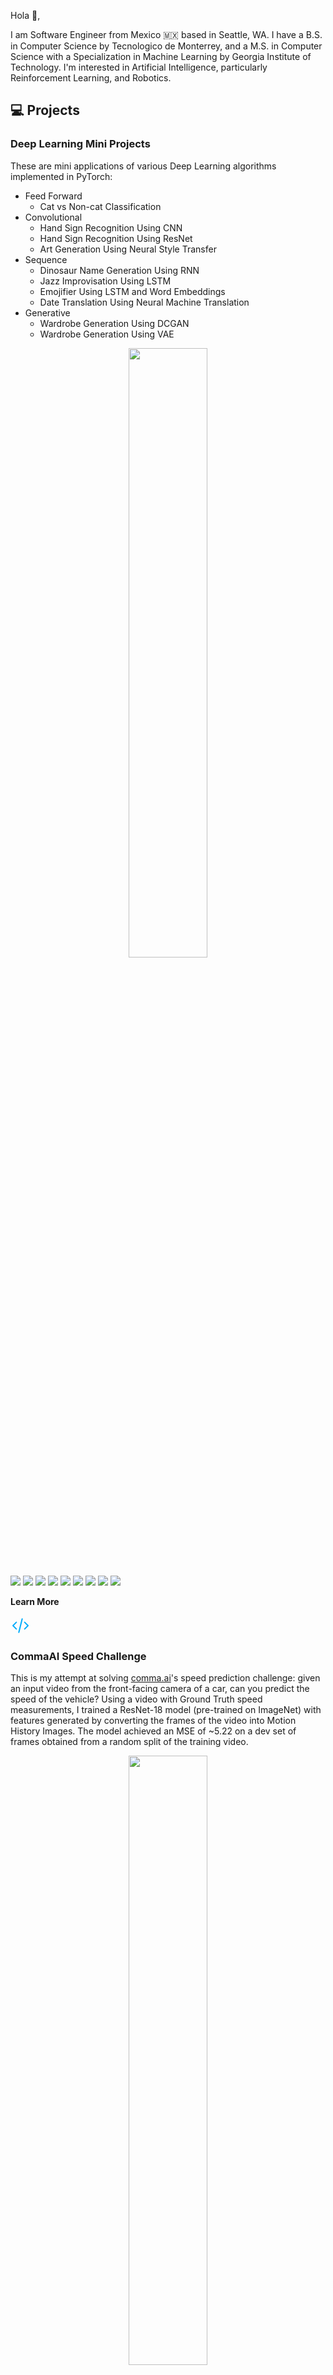 Hola :wave:,

I am Software Engineer from Mexico :mexico: based in Seattle, WA. I have a B.S. in Computer Science by Tecnologico de Monterrey, and a M.S. in Computer Science with a Specialization in Machine Learning by Georgia Institute of Technology. I'm interested in Artificial Intelligence, particularly Reinforcement Learning, and Robotics.

## :computer: Projects

### Deep Learning Mini Projects

These are mini applications of various Deep Learning algorithms implemented in PyTorch:

- Feed Forward
  - Cat vs Non-cat Classification
- Convolutional
  - Hand Sign Recognition Using CNN
  - Hand Sign Recognition Using ResNet
  - Art Generation Using Neural Style Transfer
- Sequence
  - Dinosaur Name Generation Using RNN
  - Jazz Improvisation Using LSTM
  - Emojifier Using LSTM and Word Embeddings
  - Date Translation Using Neural Machine Translation
- Generative
  - Wardrobe Generation Using DCGAN
  - Wardrobe Generation Using VAE

<p style="text-align:center">
  <img src="img/deep-learning-mini-projects.gif" width="50%" />
</p>

![](https://img.shields.io/badge/Deep%20Learning-grey)
![](https://img.shields.io/badge/Neural%20Networks-grey)
![](https://img.shields.io/badge/CNN-grey)
![](https://img.shields.io/badge/RNN-grey)
![](https://img.shields.io/badge/GAN-grey)
![](https://img.shields.io/badge/VAE-grey)
![](https://img.shields.io/badge/PyTorch-grey)
![](https://img.shields.io/badge/Jupyter%20Notebook-grey)
![](https://img.shields.io/badge/Python-grey)

**Learn More**

<a href="https://github.com/rey-allan/deep-learning-mini-projects" title="Source code">
  <svg xmlns="http://www.w3.org/2000/svg" class="icon icon-tabler icon-tabler-code" width="32" height="32" viewBox="0 0 24 24" stroke-width="1.5" stroke="#00abfb" fill="none" stroke-linecap="round" stroke-linejoin="round">
    <path stroke="none" d="M0 0h24v24H0z" fill="none"/>
    <polyline points="7 8 3 12 7 16" />
    <polyline points="17 8 21 12 17 16" />
    <line x1="14" y1="4" x2="10" y2="20" />
  </svg>
</a>

### CommaAI Speed Challenge

This is my attempt at solving [comma.ai](https://comma.ai/)'s speed prediction challenge: given an input video from the front-facing camera of a car, can you predict the speed of the vehicle? Using a video with Ground Truth speed measurements, I trained a ResNet-18 model (pre-trained on ImageNet) with features generated by converting the frames of the video into Motion History Images. The model achieved an MSE of ~5.22 on a dev set of frames obtained from a random split of the training video.

<p style="text-align:center">
  <img src="img/commaai-speed-challenge.gif" width="50%" />
</p>

![](https://img.shields.io/badge/Deep%20Learning-grey)
![](https://img.shields.io/badge/Neural%20Networks-grey)
![](https://img.shields.io/badge/Computer%20Vision-grey)
![](https://img.shields.io/badge/PyTorch-grey)
![](https://img.shields.io/badge/Jupyter%20Notebook-grey)
![](https://img.shields.io/badge/Python-grey)

**Learn More**

<a title="https://github.com/rey-allan/commaai-speed-challenge">
  <svg xmlns="http://www.w3.org/2000/svg" class="icon icon-tabler icon-tabler-code" width="32" height="32" viewBox="0 0 24 24" stroke-width="1.5" stroke="#00abfb"" fill="none" stroke-linecap="round" stroke-linejoin="round">
    <path stroke="none" d="M0 0h24v24H0z" fill="none"/>
    <polyline points="7 8 3 12 7 16" />
    <polyline points="17 8 21 12 17 16" />
    <line x1="14" y1="4" x2="10" y2="20" />
  </svg>
</a>

<a title="Training video" href="https://drive.google.com/file/d/1rFCEzdO_OH_xdq8la1p4WZpbU-bF-uKv/view?usp=sharing">
  <svg xmlns="http://www.w3.org/2000/svg" class="icon icon-tabler icon-tabler-brand-youtube" width="32" height="32" viewBox="0 0 24 24" stroke-width="1.5" stroke="#ff2825" fill="none" stroke-linecap="round" stroke-linejoin="round">
    <path stroke="none" d="M0 0h24v24H0z" fill="none"/>
    <rect x="3" y="5" width="18" height="14" rx="4" />
    <path d="M10 9l5 3l-5 3z" />
  </svg>
</a>

### Smash GAN

In this project, I implemented Deep Convolutional Generative Adversarial Networks (DCGAN) to generate new characters from the [Super Smash Bros. Ultimate](https://www.smashbros.com/en_US/) Nintendo game. Although the results are not particularly impressive, the model was able to learn some of the fundamental elements that form the characters: legs, arms and weapon-like silhouettes, and fighting poses.

<p style="text-align:center">
  <img src="img/smash-gan.png" width="50%" />
</p>

![](https://img.shields.io/badge/Deep%20Learning-grey)
![](https://img.shields.io/badge/Neural%20Networks-grey)
![](https://img.shields.io/badge/DCGAN-grey)
![](https://img.shields.io/badge/PyTorch-grey)
![](https://img.shields.io/badge/Jupyter%20Notebook-grey)
![](https://img.shields.io/badge/Python-grey)

**Learn More**

<a href="https://github.com/rey-allan/smash-gan" title="Source code">
  <svg xmlns="http://www.w3.org/2000/svg" class="icon icon-tabler icon-tabler-code" width="32" height="32" viewBox="0 0 24 24" stroke-width="1.5" stroke="#00abfb" fill="none" stroke-linecap="round" stroke-linejoin="round">
    <path stroke="none" d="M0 0h24v24H0z" fill="none"/>
    <polyline points="7 8 3 12 7 16" />
    <polyline points="17 8 21 12 17 16" />
    <line x1="14" y1="4" x2="10" y2="20" />
  </svg>
</a>

### Solving the Lunar Lander Problem using Deep Reinforcement Learning

In this project, I solved OpenAI's [Lunar Lander](https://gym.openai.com/envs/LunarLander-v2/) gym environment using Deep Reinforcement Learning. I implemented a Deep Q-Network with Experience Replay. The agent was able to maneuver and land the space ship without crashing.

<p style="text-align:center">
  <img src="img/lunar-lander.gif" width="50%" />
</p>

![](https://img.shields.io/badge/Georgia%20Tech-grey)
![](https://img.shields.io/badge/Deep%20Reinforcement%20Learning-grey)
![](https://img.shields.io/badge/DQN-grey)
![](https://img.shields.io/badge/Tensorflow%20Keras-grey)
![](https://img.shields.io/badge/Python-grey)

**Learn More**

<a title="Source code available on request only">
  <svg xmlns="http://www.w3.org/2000/svg" class="icon icon-tabler icon-tabler-code" width="32" height="32" viewBox="0 0 24 24" stroke-width="1.5" stroke="#9e9e9e" fill="none" stroke-linecap="round" stroke-linejoin="round">
    <path stroke="none" d="M0 0h24v24H0z" fill="none"/>
    <polyline points="7 8 3 12 7 16" />
    <polyline points="17 8 21 12 17 16" />
    <line x1="14" y1="4" x2="10" y2="20" />
  </svg>
</a>

<a title="Paper" href="https://drive.google.com/file/d/17b1jgs4LEGsztsRN8qJDjRJNhRFh-2wG/view?usp=sharing">
  <svg xmlns="http://www.w3.org/2000/svg" class="icon icon-tabler icon-tabler-file-text" width="32" height="32" viewBox="0 0 24 24" stroke-width="1.5" stroke="#00b341" fill="none" stroke-linecap="round" stroke-linejoin="round">
    <path stroke="none" d="M0 0h24v24H0z" fill="none"/>
    <path d="M14 3v4a1 1 0 0 0 1 1h4" />
    <path d="M17 21h-10a2 2 0 0 1 -2 -2v-14a2 2 0 0 1 2 -2h7l5 5v11a2 2 0 0 1 -2 2z" />
    <line x1="9" y1="9" x2="10" y2="9" />
    <line x1="9" y1="13" x2="15" y2="13" />
    <line x1="9" y1="17" x2="15" y2="17" />
  </svg>
</a>

<a title="Video presentation" href="https://youtu.be/fX3W_SKnuMM">
  <svg xmlns="http://www.w3.org/2000/svg" class="icon icon-tabler icon-tabler-brand-youtube" width="32" height="32" viewBox="0 0 24 24" stroke-width="1.5" stroke="#ff2825" fill="none" stroke-linecap="round" stroke-linejoin="round">
    <path stroke="none" d="M0 0h24v24H0z" fill="none"/>
    <rect x="3" y="5" width="18" height="14" rx="4" />
    <path d="M10 9l5 3l-5 3z" />
  </svg>
</a>

### Correlated Q-Learning

In this project, I implemented three Multi-Agent Reinforcement Learning algorithms, Friend-Q, Foe-Q and Correlated-Q; as well as, the standard Q-Learning algorithm. These algorithms were evaluated against a "soccer" environment modeled as a Markov game. The final results reproduce the original ones obtained by Amy Greenwald and Keith Hall in their paper _Correlated Q-learning_ (2003).

<p style="text-align:center">
  <img src="img/correlated-q-learning.png" width="100%" />
</p>

![](https://img.shields.io/badge/Georgia%20Tech-grey)
![](https://img.shields.io/badge/Multi%20Agent%20Reinforcement%20Learning-grey)
![](https://img.shields.io/badge/Python-grey)

**Learn More**

<a title="Source code available on request only">
  <svg xmlns="http://www.w3.org/2000/svg" class="icon icon-tabler icon-tabler-code" width="32" height="32" viewBox="0 0 24 24" stroke-width="1.5" stroke="#9e9e9e" fill="none" stroke-linecap="round" stroke-linejoin="round">
    <path stroke="none" d="M0 0h24v24H0z" fill="none"/>
    <polyline points="7 8 3 12 7 16" />
    <polyline points="17 8 21 12 17 16" />
    <line x1="14" y1="4" x2="10" y2="20" />
  </svg>
</a>

<a title="Paper" href="https://drive.google.com/file/d/1vqF4m2INpg9K7fTf0lv0ZzXBhDc7UouN/view?usp=sharing">
  <svg xmlns="http://www.w3.org/2000/svg" class="icon icon-tabler icon-tabler-file-text" width="32" height="32" viewBox="0 0 24 24" stroke-width="1.5" stroke="#00b341" fill="none" stroke-linecap="round" stroke-linejoin="round">
    <path stroke="none" d="M0 0h24v24H0z" fill="none"/>
    <path d="M14 3v4a1 1 0 0 0 1 1h4" />
    <path d="M17 21h-10a2 2 0 0 1 -2 -2v-14a2 2 0 0 1 2 -2h7l5 5v11a2 2 0 0 1 -2 2z" />
    <line x1="9" y1="9" x2="10" y2="9" />
    <line x1="9" y1="13" x2="15" y2="13" />
    <line x1="9" y1="17" x2="15" y2="17" />
  </svg>
</a>

<a title="Video presentation" href="https://youtu.be/l-FL23atD0Y">
  <svg xmlns="http://www.w3.org/2000/svg" class="icon icon-tabler icon-tabler-brand-youtube" width="32" height="32" viewBox="0 0 24 24" stroke-width="1.5" stroke="#ff2825" fill="none" stroke-linecap="round" stroke-linejoin="round">
    <path stroke="none" d="M0 0h24v24H0z" fill="none"/>
    <rect x="3" y="5" width="18" height="14" rx="4" />
    <path d="M10 9l5 3l-5 3z" />
  </svg>
</a>

### Temporal Difference Learning: The TD Algorithm

In this project, I reproduced the results presented in Richard S. Sutton's seminal paper _Learning to Predict by the Methods of Temporal Differences_ (1988). I implemented the TD algorithm against a random walk environment to demonstrate how learning can be achieved by updating weights using the gradients of temporal difference errors.

<p style="text-align:center">
  <img src="img/td-lambda-1.png" width="49%" />
  <img src="img/td-lambda-2.png" width="49%" />
  <img src="img/td-lambda-3.png" width="49%" />
</p>

![](https://img.shields.io/badge/Georgia%20Tech-grey)
![](https://img.shields.io/badge/Reinforcement%20Learning-grey)
![](https://img.shields.io/badge/Python-grey)

**Learn More**

<a title="Source code available on request only">
  <svg xmlns="http://www.w3.org/2000/svg" class="icon icon-tabler icon-tabler-code" width="32" height="32" viewBox="0 0 24 24" stroke-width="1.5" stroke="#9e9e9e" fill="none" stroke-linecap="round" stroke-linejoin="round">
    <path stroke="none" d="M0 0h24v24H0z" fill="none"/>
    <polyline points="7 8 3 12 7 16" />
    <polyline points="17 8 21 12 17 16" />
    <line x1="14" y1="4" x2="10" y2="20" />
  </svg>
</a>

<a title="Paper" href="https://drive.google.com/file/d/1HzSnN9EW0Vs5nyRo3cJ-OVWGmQ8nG--3/view?usp=sharing">
  <svg xmlns="http://www.w3.org/2000/svg" class="icon icon-tabler icon-tabler-file-text" width="32" height="32" viewBox="0 0 24 24" stroke-width="1.5" stroke="#00b341" fill="none" stroke-linecap="round" stroke-linejoin="round">
    <path stroke="none" d="M0 0h24v24H0z" fill="none"/>
    <path d="M14 3v4a1 1 0 0 0 1 1h4" />
    <path d="M17 21h-10a2 2 0 0 1 -2 -2v-14a2 2 0 0 1 2 -2h7l5 5v11a2 2 0 0 1 -2 2z" />
    <line x1="9" y1="9" x2="10" y2="9" />
    <line x1="9" y1="13" x2="15" y2="13" />
    <line x1="9" y1="17" x2="15" y2="17" />
  </svg>
</a>

<a title="Video presentation" href="https://youtu.be/v5W11EkdYYk">
  <svg xmlns="http://www.w3.org/2000/svg" class="icon icon-tabler icon-tabler-brand-youtube" width="32" height="32" viewBox="0 0 24 24" stroke-width="1.5" stroke="#ff2825" fill="none" stroke-linecap="round" stroke-linejoin="round">
    <path stroke="none" d="M0 0h24v24H0z" fill="none"/>
    <rect x="3" y="5" width="18" height="14" rx="4" />
    <path d="M10 9l5 3l-5 3z" />
  </svg>
</a>

### Trading using Reinforcement Learning

In this project, I applied Q-Learning to the problem of trading equities in the stock market. Technical indicators were used for the _states_ with daily return as the _reward_. The agent was allowed to take three _actions_: long, short or cash (i.e. close a position). The Q-Learning agent was able to find an optimal policy that beat both the benchmark and a rule-based hand-crafted strategy.

<p style="text-align:center">
  <img src="img/q-learning-trader.png" width="50%" />
</p>

![](https://img.shields.io/badge/Georgia%20Tech-grey)
![](https://img.shields.io/badge/Algorithmic%20Trading-grey)
![](https://img.shields.io/badge/Reinforcement%20Learning-grey)
![](https://img.shields.io/badge/Python-grey)

**Learn More**

<a title="Source code available on request only">
  <svg xmlns="http://www.w3.org/2000/svg" class="icon icon-tabler icon-tabler-code" width="32" height="32" viewBox="0 0 24 24" stroke-width="1.5" stroke="#9e9e9e" fill="none" stroke-linecap="round" stroke-linejoin="round">
    <path stroke="none" d="M0 0h24v24H0z" fill="none"/>
    <polyline points="7 8 3 12 7 16" />
    <polyline points="17 8 21 12 17 16" />
    <line x1="14" y1="4" x2="10" y2="20" />
  </svg>
</a>

### Activity Classification using Motion History Images

In this project, I implemented an activity classifier using Random Forests to detect between six different human actvities. The input vector was composed of features derived from different Motion History-based techniques. Using the well-known KTH activity dataset, my model was able to achieve a performance of 86.73% on the test set. Using a video of myself performing the activities, my model was also able to classify multiple activities sequentially with satisfying performance.

<p style="text-align:center">
  <img src="img/cv-multiactivity-recognition.png" width="80%" />
</p>

![](https://img.shields.io/badge/Georgia%20Tech-grey)
![](https://img.shields.io/badge/Computer%20Vision-grey)
![](https://img.shields.io/badge/Activity%20Recognition-grey)
![](https://img.shields.io/badge/Python-grey)

**Learn More**

<a title="Source code available on request only">
  <svg xmlns="http://www.w3.org/2000/svg" class="icon icon-tabler icon-tabler-code" width="32" height="32" viewBox="0 0 24 24" stroke-width="1.5" stroke="#9e9e9e" fill="none" stroke-linecap="round" stroke-linejoin="round">
    <path stroke="none" d="M0 0h24v24H0z" fill="none"/>
    <polyline points="7 8 3 12 7 16" />
    <polyline points="17 8 21 12 17 16" />
    <line x1="14" y1="4" x2="10" y2="20" />
  </svg>
</a>

<a title="Paper" href="https://drive.google.com/file/d/1LCSmjYWJbmnlwVG5vxGcU2rgveq0ftZ0/view?usp=sharing">
  <svg xmlns="http://www.w3.org/2000/svg" class="icon icon-tabler icon-tabler-file-text" width="32" height="32" viewBox="0 0 24 24" stroke-width="1.5" stroke="#00b341" fill="none" stroke-linecap="round" stroke-linejoin="round">
    <path stroke="none" d="M0 0h24v24H0z" fill="none"/>
    <path d="M14 3v4a1 1 0 0 0 1 1h4" />
    <path d="M17 21h-10a2 2 0 0 1 -2 -2v-14a2 2 0 0 1 2 -2h7l5 5v11a2 2 0 0 1 -2 2z" />
    <line x1="9" y1="9" x2="10" y2="9" />
    <line x1="9" y1="13" x2="15" y2="13" />
    <line x1="9" y1="17" x2="15" y2="17" />
  </svg>
</a>

<a title="Video presentation" href="https://youtu.be/9SnzixKRMxM">
  <svg xmlns="http://www.w3.org/2000/svg" class="icon icon-tabler icon-tabler-brand-youtube" width="32" height="32" viewBox="0 0 24 24" stroke-width="1.5" stroke="#ff2825" fill="none" stroke-linecap="round" stroke-linejoin="round">
    <path stroke="none" d="M0 0h24v24H0z" fill="none"/>
    <rect x="3" y="5" width="18" height="14" rx="4" />
    <path d="M10 9l5 3l-5 3z" />
  </svg>
</a>

<a title="Multi-activity recognition demo" href="https://drive.google.com/file/d/1EFPlr3IA4fImDwIlV4Hkck2ddsNhGmvM/view?usp=sharing">
  <svg xmlns="http://www.w3.org/2000/svg" class="icon icon-tabler icon-tabler-brand-youtube" width="32" height="32" viewBox="0 0 24 24" stroke-width="1.5" stroke="#ff2825" fill="none" stroke-linecap="round" stroke-linejoin="round">
    <path stroke="none" d="M0 0h24v24H0z" fill="none"/>
    <rect x="3" y="5" width="18" height="14" rx="4" />
    <path d="M10 9l5 3l-5 3z" />
  </svg>
</a>

### Warehouse Robot

In this project, I developed a robot capable of navigating through a simulated 2D warehouse with the objective of collecting and delivering packages to a specified dropzone. The layout of the warehouse was unknown to the robot. Instead, the robot was provided with an ultrasonic sensor that measured the distance to surfaces (e.g. walls, obstacles and boxes). The "brain" of the robot consisted of two main modules. A localizer and mapper that uses Graph SLAM to reconstruct an estimate layout of the warehouse, and an approximate position of the robot in it. And a planner that uses A Star search to navigate to/from the dropzone once regions were discovered.

<p style="text-align:center">
  <img src="img/warehouse-robot.gif" width="80%" />
  <br />
  <strong>Left:</strong> Estimated map and position. <strong>Right:</strong> Actual map and position.
</p>

![](https://img.shields.io/badge/Georgia%20Tech-grey)
![](https://img.shields.io/badge/SLAM-grey)
![](https://img.shields.io/badge/AStar-grey)
![](https://img.shields.io/badge/Robotics-grey)
![](https://img.shields.io/badge/Python-grey)

**Learn More**

<a title="Source code available on request only">
  <svg xmlns="http://www.w3.org/2000/svg" class="icon icon-tabler icon-tabler-code" width="32" height="32" viewBox="0 0 24 24" stroke-width="1.5" stroke="#9e9e9e" fill="none" stroke-linecap="round" stroke-linejoin="round">
    <path stroke="none" d="M0 0h24v24H0z" fill="none"/>
    <polyline points="7 8 3 12 7 16" />
    <polyline points="17 8 21 12 17 16" />
    <line x1="14" y1="4" x2="10" y2="20" />
  </svg>
</a>

### Solving Ravens Progressive Matrices

In this project, I implemented an agent to solve Raven's Progressive Matrices tests. RPM's are intended to test human intelligence, in particular, logical associations. My agent works in two phases, each leveraging the knowledge-based technique known as Generate & Test. It first attempts to solve the problem visually via affine transformations of the images. Then, it attempts to solve the problem semantically by building Semantic Networks. My agent obtained a final accuracy of ~69% (133 correct answers out of 192 problems).

<p style="text-align:center">
  <img src="img/ravens-test-example.png" width="50%" />
  <br />
  Sample problem with a correct answer 1)
</p>

![](https://img.shields.io/badge/Georgia%20Tech-grey)
![](https://img.shields.io/badge/Knowledge%20Based%20AI-grey)
![](https://img.shields.io/badge/Logical%20Reasoning-grey)
![](https://img.shields.io/badge/Python-grey)

**Learn More**

<a title="Source code available on request only">
  <svg xmlns="http://www.w3.org/2000/svg" class="icon icon-tabler icon-tabler-code" width="32" height="32" viewBox="0 0 24 24" stroke-width="1.5" stroke="#9e9e9e" fill="none" stroke-linecap="round" stroke-linejoin="round">
    <path stroke="none" d="M0 0h24v24H0z" fill="none"/>
    <polyline points="7 8 3 12 7 16" />
    <polyline points="17 8 21 12 17 16" />
    <line x1="14" y1="4" x2="10" y2="20" />
  </svg>
</a>

<a title="Paper I" href="https://drive.google.com/file/d/1-il6RI6ULnCQnQxe8j6ng-7hEqOUwylW/view?usp=sharing">
  <svg xmlns="http://www.w3.org/2000/svg" class="icon icon-tabler icon-tabler-file-text" width="32" height="32" viewBox="0 0 24 24" stroke-width="1.5" stroke="#00b341" fill="none" stroke-linecap="round" stroke-linejoin="round">
    <path stroke="none" d="M0 0h24v24H0z" fill="none"/>
    <path d="M14 3v4a1 1 0 0 0 1 1h4" />
    <path d="M17 21h-10a2 2 0 0 1 -2 -2v-14a2 2 0 0 1 2 -2h7l5 5v11a2 2 0 0 1 -2 2z" />
    <line x1="9" y1="9" x2="10" y2="9" />
    <line x1="9" y1="13" x2="15" y2="13" />
    <line x1="9" y1="17" x2="15" y2="17" />
  </svg>
</a>

<a title="Paper II" href="https://drive.google.com/file/d/1C_EOI6snuywt0p148vu580ELDlXSDiir/view?usp=sharing">
  <svg xmlns="http://www.w3.org/2000/svg" class="icon icon-tabler icon-tabler-file-text" width="32" height="32" viewBox="0 0 24 24" stroke-width="1.5" stroke="#00b341" fill="none" stroke-linecap="round" stroke-linejoin="round">
    <path stroke="none" d="M0 0h24v24H0z" fill="none"/>
    <path d="M14 3v4a1 1 0 0 0 1 1h4" />
    <path d="M17 21h-10a2 2 0 0 1 -2 -2v-14a2 2 0 0 1 2 -2h7l5 5v11a2 2 0 0 1 -2 2z" />
    <line x1="9" y1="9" x2="10" y2="9" />
    <line x1="9" y1="13" x2="15" y2="13" />
    <line x1="9" y1="17" x2="15" y2="17" />
  </svg>
</a>

<a title="Paper III" href="https://drive.google.com/file/d/1AYkBr5tamdFS1gS4B9UnmYlKaCEIAyjR/view?usp=sharing">
  <svg xmlns="http://www.w3.org/2000/svg" class="icon icon-tabler icon-tabler-file-text" width="32" height="32" viewBox="0 0 24 24" stroke-width="1.5" stroke="#00b341" fill="none" stroke-linecap="round" stroke-linejoin="round">
    <path stroke="none" d="M0 0h24v24H0z" fill="none"/>
    <path d="M14 3v4a1 1 0 0 0 1 1h4" />
    <path d="M17 21h-10a2 2 0 0 1 -2 -2v-14a2 2 0 0 1 2 -2h7l5 5v11a2 2 0 0 1 -2 2z" />
    <line x1="9" y1="9" x2="10" y2="9" />
    <line x1="9" y1="13" x2="15" y2="13" />
    <line x1="9" y1="17" x2="15" y2="17" />
  </svg>
</a>

### Effect of Attribute Noise on Binary Classification Models

In this research project, I investigated the effect on the performance of various Supervised Learning algorithms, in particular binary classifiers, when trained with data containing attribute noise. I studied the behavior of the classifiers with varying levels of noise against two different datasets, and compared their performances using different metrics. I also investigated the impact of the dimension of the feature space with respect to the attribute noise based on the contrasting characteristics of the two datasets. The objective was to understand which classifiers perform best in the presence of noise.

<p style="text-align:center">
  <img src="img/attribute-noise-research-1.png" width="49%" />
  <img src="img/attribute-noise-research-2.png" width="49%" />
</p>

![](https://img.shields.io/badge/Georgia%20Tech-grey)
![](https://img.shields.io/badge/Research-grey)
![](https://img.shields.io/badge/Supervised%20Learning-grey)
![](https://img.shields.io/badge/Python-grey)

**Learn More**

<a title="Source code available on request only">
  <svg xmlns="http://www.w3.org/2000/svg" class="icon icon-tabler icon-tabler-code" width="32" height="32" viewBox="0 0 24 24" stroke-width="1.5" stroke="#9e9e9e" fill="none" stroke-linecap="round" stroke-linejoin="round">
    <path stroke="none" d="M0 0h24v24H0z" fill="none"/>
    <polyline points="7 8 3 12 7 16" />
    <polyline points="17 8 21 12 17 16" />
    <line x1="14" y1="4" x2="10" y2="20" />
  </svg>
</a>

<a title="Paper" href="https://drive.google.com/file/d/1pj4zJLumNWsVgyn_qQHRLQsdHAUTi3ZX/view?usp=sharing">
  <svg xmlns="http://www.w3.org/2000/svg" class="icon icon-tabler icon-tabler-file-text" width="32" height="32" viewBox="0 0 24 24" stroke-width="1.5" stroke="#00b341" fill="none" stroke-linecap="round" stroke-linejoin="round">
    <path stroke="none" d="M0 0h24v24H0z" fill="none"/>
    <path d="M14 3v4a1 1 0 0 0 1 1h4" />
    <path d="M17 21h-10a2 2 0 0 1 -2 -2v-14a2 2 0 0 1 2 -2h7l5 5v11a2 2 0 0 1 -2 2z" />
    <line x1="9" y1="9" x2="10" y2="9" />
    <line x1="9" y1="13" x2="15" y2="13" />
    <line x1="9" y1="17" x2="15" y2="17" />
  </svg>
</a>

### Benchmarking Randomized Optimization Algorithms

In this research project, I investigated the performance of four different Randomized Optimization algorithms: Randomized Hill Climbing, Simulated Annealing, Genetic Algorithms and MIMIC. I studied their behavior under three different types of optimization problems: Continuous Peaks, Knapsack and Traveling Salesman. I compared their performances using several metrics like fitness, runtime, and others. The objective was to understand which algorithms perform best for each of the problems.

<p style="text-align:center">
  <img src="img/randomized-optimization-research-3.png" width="49%" />
  <img src="img/randomized-optimization-research-2.png" width="49%" />
  <img src="img/randomized-optimization-research-1.png" width="49%" />
</p>

![](https://img.shields.io/badge/Georgia%20Tech-grey)
![](https://img.shields.io/badge/Research-grey)
![](https://img.shields.io/badge/Randomized%20Optimization-grey)
![](https://img.shields.io/badge/Python-grey)

**Learn More**

<a title="Source code available on request only">
  <svg xmlns="http://www.w3.org/2000/svg" class="icon icon-tabler icon-tabler-code" width="32" height="32" viewBox="0 0 24 24" stroke-width="1.5" stroke="#9e9e9e" fill="none" stroke-linecap="round" stroke-linejoin="round">
    <path stroke="none" d="M0 0h24v24H0z" fill="none"/>
    <polyline points="7 8 3 12 7 16" />
    <polyline points="17 8 21 12 17 16" />
    <line x1="14" y1="4" x2="10" y2="20" />
  </svg>
</a>

<a title="Paper" href="https://drive.google.com/file/d/1HABCbab2jdR2WGh8GlNSzPrP19CvtKWQ/view?usp=sharing">
  <svg xmlns="http://www.w3.org/2000/svg" class="icon icon-tabler icon-tabler-file-text" width="32" height="32" viewBox="0 0 24 24" stroke-width="1.5" stroke="#00b341" fill="none" stroke-linecap="round" stroke-linejoin="round">
    <path stroke="none" d="M0 0h24v24H0z" fill="none"/>
    <path d="M14 3v4a1 1 0 0 0 1 1h4" />
    <path d="M17 21h-10a2 2 0 0 1 -2 -2v-14a2 2 0 0 1 2 -2h7l5 5v11a2 2 0 0 1 -2 2z" />
    <line x1="9" y1="9" x2="10" y2="9" />
    <line x1="9" y1="13" x2="15" y2="13" />
    <line x1="9" y1="17" x2="15" y2="17" />
  </svg>
</a>

### A Study On Model-Based And Model-Free Reinforcement Learning

In this research project, I investigated the performance of three of the most common RL algorithms: Value Iteration, Policy Iteration and Q-Learning. I studied their behavior, in terms of rewards obtained and running times, against two environments with different characteristics. A grid world with _frictionless_ floors, and the classic Taxi problem. The objective was to investigate the impact that the dimension of the state, and the complexity of the problem itself have on the performance of the algorithms.

<p style="text-align:center">
  <img src="img/reinforcement-learning-research.png" width="100%" />
</p>

![](https://img.shields.io/badge/Georgia%20Tech-grey)
![](https://img.shields.io/badge/Research-grey)
![](https://img.shields.io/badge/Reinforcement%20Learning-grey)
![](https://img.shields.io/badge/Python-grey)

**Learn More**

<a title="Source code available on request only">
  <svg xmlns="http://www.w3.org/2000/svg" class="icon icon-tabler icon-tabler-code" width="32" height="32" viewBox="0 0 24 24" stroke-width="1.5" stroke="#9e9e9e" fill="none" stroke-linecap="round" stroke-linejoin="round">
    <path stroke="none" d="M0 0h24v24H0z" fill="none"/>
    <polyline points="7 8 3 12 7 16" />
    <polyline points="17 8 21 12 17 16" />
    <line x1="14" y1="4" x2="10" y2="20" />
  </svg>
</a>

<a title="Paper" href="https://drive.google.com/file/d/1QwnXFRB4A1IfAhefWq3wwgrDTirL-Bt8/view?usp=sharing">
  <svg xmlns="http://www.w3.org/2000/svg" class="icon icon-tabler icon-tabler-file-text" width="32" height="32" viewBox="0 0 24 24" stroke-width="1.5" stroke="#00b341" fill="none" stroke-linecap="round" stroke-linejoin="round">
    <path stroke="none" d="M0 0h24v24H0z" fill="none"/>
    <path d="M14 3v4a1 1 0 0 0 1 1h4" />
    <path d="M17 21h-10a2 2 0 0 1 -2 -2v-14a2 2 0 0 1 2 -2h7l5 5v11a2 2 0 0 1 -2 2z" />
    <line x1="9" y1="9" x2="10" y2="9" />
    <line x1="9" y1="13" x2="15" y2="13" />
    <line x1="9" y1="17" x2="15" y2="17" />
  </svg>
</a>

### A Study On Clustering and Dimensionality Reduction

In this research project, I studied two of the most common clustering algorithms, K-Means and Expectation-Maximization. I also looked at four different dimensionality reduction techniques: Principal Component Analysis, Independent Component Analysis, Randomized Projections and Factor Analysis. I investigated their features by performing four different experiments using two different datasets. The objective was to understand the behavior of each algorithm under various types of problem spaces, and compare and contrast their advantages and disadvantages.

<p style="text-align:center">
  <img src="img/dim-reduction-research-1.png" width="49%" />
  <img src="img/dim-reduction-research-2.png" width="49%" />
  <img src="img/dim-reduction-research-3.png" width="49%" />
  <img src="img/dim-reduction-research-4.png" width="49%" />
</p>

![](https://img.shields.io/badge/Georgia%20Tech-grey)
![](https://img.shields.io/badge/Research-grey)
![](https://img.shields.io/badge/Clustering-grey)
![](https://img.shields.io/badge/Dimensionality%20Reduction-grey)
![](https://img.shields.io/badge/Python-grey)

**Learn More**

<a title="Source code available on request only">
  <svg xmlns="http://www.w3.org/2000/svg" class="icon icon-tabler icon-tabler-code" width="32" height="32" viewBox="0 0 24 24" stroke-width="1.5" stroke="#9e9e9e" fill="none" stroke-linecap="round" stroke-linejoin="round">
    <path stroke="none" d="M0 0h24v24H0z" fill="none"/>
    <polyline points="7 8 3 12 7 16" />
    <polyline points="17 8 21 12 17 16" />
    <line x1="14" y1="4" x2="10" y2="20" />
  </svg>
</a>

<a title="Paper" href="https://drive.google.com/file/d/1_4DWMhRh7AVmUa-oVL3aiRXt1wjWN2nD/view?usp=sharing">
  <svg xmlns="http://www.w3.org/2000/svg" class="icon icon-tabler icon-tabler-file-text" width="32" height="32" viewBox="0 0 24 24" stroke-width="1.5" stroke="#00b341" fill="none" stroke-linecap="round" stroke-linejoin="round">
    <path stroke="none" d="M0 0h24v24H0z" fill="none"/>
    <path d="M14 3v4a1 1 0 0 0 1 1h4" />
    <path d="M17 21h-10a2 2 0 0 1 -2 -2v-14a2 2 0 0 1 2 -2h7l5 5v11a2 2 0 0 1 -2 2z" />
    <line x1="9" y1="9" x2="10" y2="9" />
    <line x1="9" y1="13" x2="15" y2="13" />
    <line x1="9" y1="17" x2="15" y2="17" />
  </svg>
</a>

## :toolbox: Languages, Frameworks and Technologies

<p style="text-align:center">
  <img width="24%" src="https://www.vectorlogo.zone/logos/python/python-ar21.svg" />
  <img width="24%" src="https://www.vectorlogo.zone/logos/java/java-ar21.svg" />
  <img width="24%" src="https://www.vectorlogo.zone/logos/javascript/javascript-ar21.svg" />
  <img width="24%" src="https://www.vectorlogo.zone/logos/typescriptlang/typescriptlang-ar21.svg" />
  <img width="24%" src="https://www.vectorlogo.zone/logos/pytorch/pytorch-ar21.svg" />
  <img width="24%" src="https://www.vectorlogo.zone/logos/nodejs/nodejs-ar21.svg" />
  <img width="24%" src="https://www.vectorlogo.zone/logos/reactjs/reactjs-ar21.svg" />
  <img width="24%" src="https://www.vectorlogo.zone/logos/amazon_aws/amazon_aws-ar21.svg" />
  <img width="20%" src="https://upload.wikimedia.org/wikipedia/commons/b/bb/Ros_logo.svg" />
</p>

## :mailbox_with_mail: Want to collaborate? Let's get in touch!

<a href="TODO: Add link to resume">
  <img src="https://img.shields.io/badge/resume-%23EC1C24.svg?&style=for-the-badge&logo=adobe-acrobat-reader&logoColor=white" />
</a>

<a href="https://www.linkedin.com/in/reyallan/">
  <img src="https://img.shields.io/badge/linkedin-%230077B5.svg?&style=for-the-badge&logo=linkedin&logoColor=white" />
</a>

<a href="https://twitter.com/reyallan_">
  <img src="https://img.shields.io/badge/twitter-%231DA1F2.svg?&style=for-the-badge&logo=twitter&logoColor=white" />
</a>

<a href="mailto:allan_bassail@hotmail.com">
  <img src="https://img.shields.io/badge/email-%230078D4.svg?&style=for-the-badge&logo=microsoft-outlook&logoColor=white"/>
</a>

